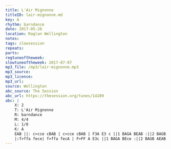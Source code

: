 ```yaml
---
title: L'Air Mignonne
titleID: lair-mignonne.md
key: A
rhythm: barndance
date: 2017-05-26
location: Raglan Wellington
notes:
tags: slowsession 
repeats: 
parts: 
regtuneoftheweek:
slowtuneoftheweek: 2017-07-07
mp3_file: /mp3/lair-mignonne.mp3
mp3_source:
mp3_licence:
mp3_url:
source: Wellington
abc_source: The Session
abc_url: https://thesession.org/tunes/14109
abc: |
    X: 2
    T: L'Air Mignonne
    R: barndance
    M: 4/4
    L: 1/8
    K: A
    EAB ||: c>cce cBAB | c>cce cBAB | F3A E3 c ||1 BAGA BEAB :||2 BAGB ABce ||
    |:f>ffa fece| f>ffa fecA | F>FF A E3c ||1 BAGA BEce :||2 BAGB AEAB |]
---
```

